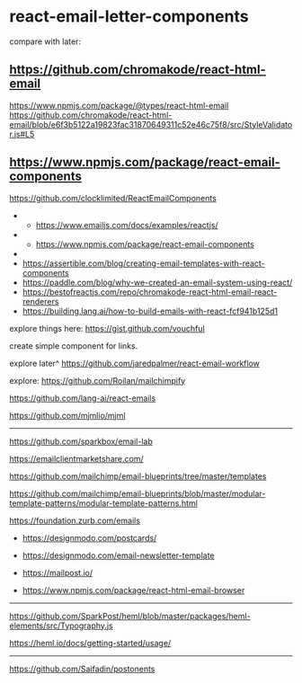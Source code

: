 # react-email-letter-components


compare with later:
## https://github.com/chromakode/react-html-email
 https://www.npmjs.com/package/@types/react-html-email
 https://github.com/chromakode/react-html-email/blob/e6f3b5122a19823fac31870649311c52e46c75f8/src/StyleValidator.js#L5

## https://www.npmjs.com/package/react-email-components
https://github.com/clocklimited/ReactEmailComponents

- - https://www.emailjs.com/docs/examples/reactjs/
- - https://www.npmjs.com/package/react-email-components
- 
- https://assertible.com/blog/creating-email-templates-with-react-components
- https://paddle.com/blog/why-we-created-an-email-system-using-react/
- https://bestofreactjs.com/repo/chromakode-react-html-email-react-renderers
- https://building.lang.ai/how-to-build-emails-with-react-fcf941b125d1


explore things here: https://gist.github.com/vouchful


create simple component for links.

explore later^ https://github.com/jaredpalmer/react-email-workflow

explore: https://github.com/Roilan/mailchimpify

https://github.com/lang-ai/react-emails

https://github.com/mjmlio/mjml

---

https://github.com/sparkbox/email-lab

https://emailclientmarketshare.com/

https://github.com/mailchimp/email-blueprints/tree/master/templates

https://github.com/mailchimp/email-blueprints/blob/master/modular-template-patterns/modular-template-patterns.html

https://foundation.zurb.com/emails



- https://designmodo.com/postcards/
- https://designmodo.com/email-newsletter-template
- https://mailpost.io/



- https://www.npmjs.com/package/react-html-email-browser


---

https://github.com/SparkPost/heml/blob/master/packages/heml-elements/src/Typography.js

https://heml.io/docs/getting-started/usage/

---

https://github.com/Saifadin/postonents
